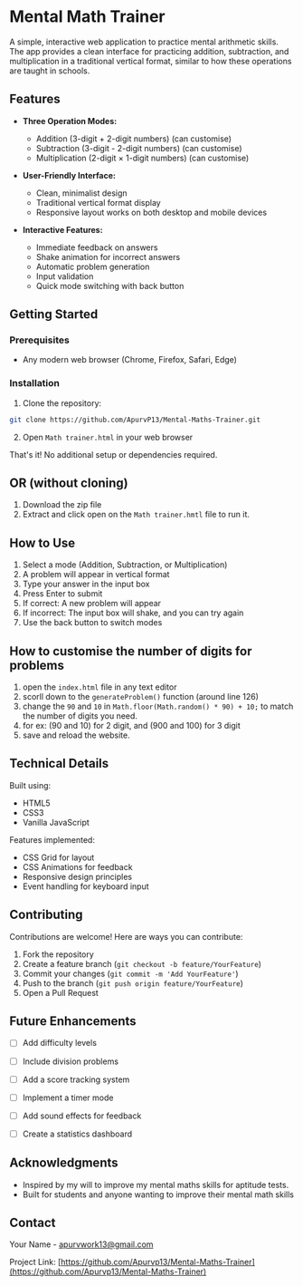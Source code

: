 # Mental Math Trainer

A simple, interactive web application to practice mental arithmetic skills. The app provides a clean interface for practicing addition, subtraction, and multiplication in a traditional vertical format, similar to how these operations are taught in schools.


## Features

- **Three Operation Modes:**
  - Addition (3-digit + 2-digit numbers) (can customise)
  - Subtraction (3-digit - 2-digit numbers) (can customise)
  - Multiplication (2-digit × 1-digit numbers) (can customise)

- **User-Friendly Interface:**
  - Clean, minimalist design
  - Traditional vertical format display
  - Responsive layout works on both desktop and mobile devices

- **Interactive Features:**
  - Immediate feedback on answers
  - Shake animation for incorrect answers
  - Automatic problem generation
  - Input validation
  - Quick mode switching with back button


## Getting Started

### Prerequisites
- Any modern web browser (Chrome, Firefox, Safari, Edge)

### Installation

1. Clone the repository:
```bash
git clone https://github.com/ApurvP13/Mental-Maths-Trainer.git
```

2. Open `Math trainer.html` in your web browser

That's it! No additional setup or dependencies required.

## OR (without cloning)
1. Download the zip file
2. Extract and click open on the `Math trainer.hmtl` file to run it.

## How to Use

1. Select a mode (Addition, Subtraction, or Multiplication)
2. A problem will appear in vertical format
3. Type your answer in the input box
4. Press Enter to submit
5. If correct: A new problem will appear
6. If incorrect: The input box will shake, and you can try again
7. Use the back button to switch modes

## How to customise the number of digits for problems
1. open the `index.html` file in any text editor
2. scorll down to the `generateProblem()` function (around line 126)
3. change the `90` and `10` in `Math.floor(Math.random() * 90) + 10;` to match the number of digits you need.
4. for ex: (90 and 10) for 2 digit, and (900 and 100) for 3 digit
5. save and reload the website.

## Technical Details

Built using:
- HTML5
- CSS3
- Vanilla JavaScript

Features implemented:
- CSS Grid for layout
- CSS Animations for feedback
- Responsive design principles
- Event handling for keyboard input

## Contributing

Contributions are welcome! Here are ways you can contribute:

1. Fork the repository
2. Create a feature branch (`git checkout -b feature/YourFeature`)
3. Commit your changes (`git commit -m 'Add YourFeature'`)
4. Push to the branch (`git push origin feature/YourFeature`)
5. Open a Pull Request

## Future Enhancements

- [ ] Add difficulty levels
- [ ] Include division problems
- [ ] Add a score tracking system
- [ ] Implement a timer mode
- [ ] Add sound effects for feedback
- [ ] Create a statistics dashboard


## Acknowledgments

- Inspired by my will to improve my mental maths skills for aptitude tests.
- Built for students and anyone wanting to improve their mental math skills

## Contact

Your Name - [apurvwork13@gmail.com](mailto:apurvwork13@example.com)

Project Link: [https://github.com/Apurvp13/Mental-Maths-Trainer](https://github.com/Apurvp13/Mental-Maths-Trainer)
